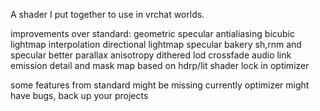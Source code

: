 A shader I put together to use in vrchat worlds.

improvements over standard:
geometric specular antialiasing
bicubic lightmap interpolation
directional lightmap specular
bakery sh,rnm and specular
better parallax
anisotropy
dithered lod crossfade
audio link emission
detail and mask map based on hdrp/lit
shader lock in optimizer

some features from standard might be missing currently
optimizer might have bugs, back up your projects
